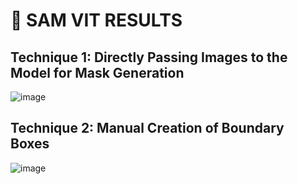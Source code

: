 # 🍭 SAM VIT RESULTS
## Technique 1: Directly Passing Images to the Model for Mask Generation
![image](https://github.com/user-attachments/assets/ac707b74-c89a-4325-9661-c9316230aa26)

## Technique 2: Manual Creation of Boundary Boxes
![image](https://github.com/user-attachments/assets/4a39a9ba-9829-4031-8b33-29b3c635a057)
